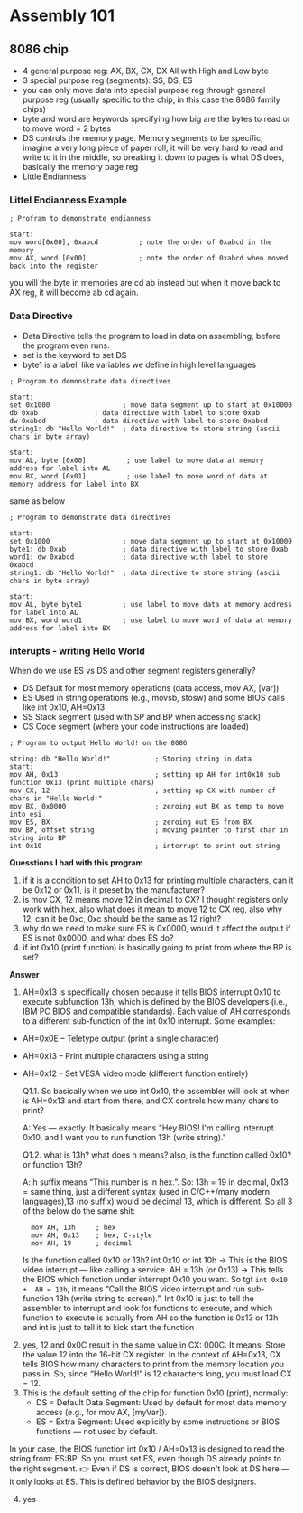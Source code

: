 # Assembly 101

8086 chip
-
- 4 general purpose reg: AX, BX, CX, DX All with High and Low byte
- 3 special purpose reg (segments): SS, DS, ES
- you can only move data into special purpose reg through general purpose reg (usually specific to the chip, in this case the 8086 family chips)
- byte and word are keywords specifying how big are the bytes to read or to move word = 2 bytes
- DS controls the memory page. Memory segments to be specific, imagine a very long piece of paper roll, it will be very hard to read and write to it in the middle, so breaking it down to pages is what
  DS does, basically the memory page reg
- Little Endianness


### Littel Endianness Example
```
; Profram to demonstrate endianness

start:
mov word[0x00], 0xabcd          ; note the order of 0xabcd in the memory
mov AX, word [0x00]             ; note the order of 0xabcd when moved back into the register 
```

you will the byte in memories are cd ab instead but when it move back to AX reg, it will become ab cd again.


### Data Directive

- Data Directive tells the program to load in data on assembling, before the program even runs.
- set is the keyword to set DS
- byte1 is a label, like variables we define in high level languages

```
; Program to demonstrate data directives

start:
set 0x1000                  ; move data segment up to start at 0x10000
db 0xab              ; data directive with label to store 0xab
dw 0xabcd            ; data directive with label to store 0xabcd
string1: db "Hello World!"  ; data directive to store string (ascii chars in byte array)

start:
mov AL, byte [0x00]          ; use label to move data at memory address for label into AL
mov BX, word [0x01]          ; use label to move word of data at memory address for label into BX
```
 same as below
```
; Program to demonstrate data directives

start:
set 0x1000                  ; move data segment up to start at 0x10000
byte1: db 0xab              ; data directive with label to store 0xab
word1: dw 0xabcd            ; data directive with label to store 0xabcd
string1: db "Hello World!"  ; data directive to store string (ascii chars in byte array)

start:
mov AL, byte byte1          ; use label to move data at memory address for label into AL
mov BX, word word1          ; use label to move word of data at memory address for label into BX
```

### interupts - writing Hello World

When do we use ES vs DS and other segment registers generally?
- DS	Default for most memory operations (data access, mov AX, [var])
- ES	Used in string operations (e.g., movsb, stosw) and some BIOS calls like int 0x10, AH=0x13
- SS	Stack segment (used with SP and BP when accessing stack)
- CS	Code segment (where your code instructions are loaded)

```
; Program to output Hello World! on the 8086

string: db "Hello World!"           ; Storing string in data
start:
mov AH, 0x13                        ; setting up AH for int0x10 sub function 0x13 (print multiple chars)
mov CX, 12                          ; setting up CX with number of chars in "Hello World!"
mov BX, 0x0000                      ; zeroing out BX as temp to move into esi
mov ES, BX                          ; zeroing out ES from BX
mov BP, offset string               ; moving pointer to first char in string into BP
int 0x10                            ; interrupt to print out string
```

**Quesstions I had with this program**
1. if it is a condition to set AH to 0x13 for printing multiple characters, can it be 0x12 or 0x11, is it preset by the manufacturer?
2. is mov CX, 12 means move 12 in decimal to CX? I thought registers only work with hex, also what does it mean to move 12 to CX reg, also why 12, can it be 0xc, 0xc should be the same as 12 right?
3. why do we need to make sure ES is 0x0000, would it affect the output if ES is not 0x0000, and what does ES do?
4. if int 0x10 (print function) is basically going to print from where the BP is set?

**Answer**
1. AH=0x13 is specifically chosen because it tells BIOS interrupt 0x10 to execute subfunction 13h, which is defined by the BIOS developers (i.e., IBM PC BIOS and compatible standards). Each value of AH corresponds to a different sub-function of the int 0x10 interrupt. Some examples:
  - AH=0x0E – Teletype output (print a single character)
  - AH=0x13 – Print multiple characters using a string
  - AH=0x12 – Set VESA video mode (different function entirely)

    Q1.1. So basically when we use int 0x10, the assembler will look at when is AH=0x13 and start from there, and CX controls how many chars to print?
    
    A: Yes — exactly. It basically means "Hey BIOS! I'm calling interrupt 0x10, and I want you to run function 13h (write string)."

    Q1.2. what is 13h? what does h means? also, is the function called 0x10? or function 13h?

    A: h suffix means “This number is in hex.”. So: 13h = 19 in decimal, 0x13 = same thing, just a different syntax (used in C/C++/many modern languages),13 (no suffix) would be decimal 13, which is different.
    So all 3 of the below do the same shit:
    ```
      mov AH, 13h     ; hex
      mov AH, 0x13    ; hex, C-style
      mov AH, 19      ; decimal
    ```
    Is the function called 0x10 or 13h? int 0x10 or int 10h → This is the BIOS video interrupt — like calling a service. AH = 13h (or 0x13) → This tells the BIOS which function under interrupt 0x10 you want. So tgt `int 0x10  +  AH = 13h`, it means “Call the BIOS video interrupt and run sub-function 13h (write string to screen).”. Int 0x10 is just to tell the assembler to interrupt and look for functions to execute, and which function to execute is actually from AH so the function is 0x13 or 13h and int is just to tell it to kick start the function

2. yes, 12 and 0x0C result in the same value in CX: 000C. It means: Store the value 12 into the 16-bit CX register. In the context of AH=0x13, CX tells BIOS how many characters to print from the memory location you pass in. So, since “Hello World!” is 12 characters long, you must load CX = 12.
3. This is the default setting of the chip for function 0x10 (print), normally:
   - DS = Default Data Segment:  Used by default for most data memory access (e.g., for mov AX, [myVar]).
   - ES = Extra Segment:  Used explicitly by some instructions or BIOS functions — not used by default.

In your case, the BIOS function int 0x10 / AH=0x13 is designed to read the string from: ES:BP. So you must set ES, even though DS already points to the right segment.
👉 Even if DS is correct, BIOS doesn't look at DS here — it only looks at ES. This is defined behavior by the BIOS designers.

4. yes
